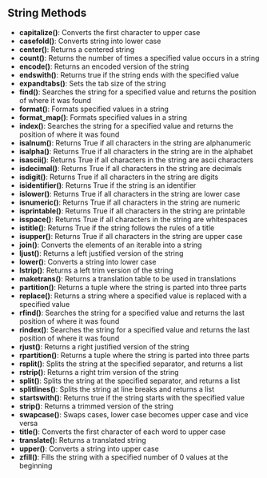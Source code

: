 ## String Methods

- **capitalize()**: Converts the first character to upper case
- **casefold()**: Converts string into lower case
- **center()**: Returns a centered string
- **count()**: Returns the number of times a specified value occurs in a string
- **encode()**: Returns an encoded version of the string
- **endswith()**: Returns true if the string ends with the specified value
- **expandtabs()**: Sets the tab size of the string
- **find()**: Searches the string for a specified value and returns the position of where it was found
- **format()**: Formats specified values in a string
- **format_map()**: Formats specified values in a string
- **index()**: Searches the string for a specified value and returns the position of where it was found
- **isalnum()**: Returns True if all characters in the string are alphanumeric
- **isalpha()**: Returns True if all characters in the string are in the alphabet
- **isascii()**: Returns True if all characters in the string are ascii characters
- **isdecimal()**: Returns True if all characters in the string are decimals
- **isdigit()**: Returns True if all characters in the string are digits
- **isidentifier()**: Returns True if the string is an identifier
- **islower()**: Returns True if all characters in the string are lower case
- **isnumeric()**: Returns True if all characters in the string are numeric
- **isprintable()**: Returns True if all characters in the string are printable
- **isspace()**: Returns True if all characters in the string are whitespaces
- **istitle()**: Returns True if the string follows the rules of a title
- **isupper()**: Returns True if all characters in the string are upper case
- **join()**: Converts the elements of an iterable into a string
- **ljust()**: Returns a left justified version of the string
- **lower()**: Converts a string into lower case
- **lstrip()**: Returns a left trim version of the string
- **maketrans()**: Returns a translation table to be used in translations
- **partition()**: Returns a tuple where the string is parted into three parts
- **replace()**: Returns a string where a specified value is replaced with a specified value
- **rfind()**: Searches the string for a specified value and returns the last position of where it was found
- **rindex()**: Searches the string for a specified value and returns the last position of where it was found
- **rjust()**: Returns a right justified version of the string
- **rpartition()**: Returns a tuple where the string is parted into three parts
- **rsplit()**: Splits the string at the specified separator, and returns a list
- **rstrip()**: Returns a right trim version of the string
- **split()**: Splits the string at the specified separator, and returns a list
- **splitlines()**: Splits the string at line breaks and returns a list
- **startswith()**: Returns true if the string starts with the specified value
- **strip()**: Returns a trimmed version of the string
- **swapcase()**: Swaps cases, lower case becomes upper case and vice versa
- **title()**: Converts the first character of each word to upper case
- **translate()**: Returns a translated string
- **upper()**: Converts a string into upper case
- **zfill()**: Fills the string with a specified number of 0 values at the beginning
